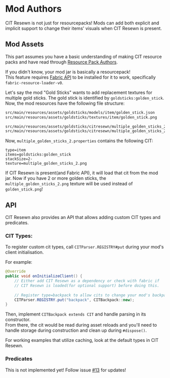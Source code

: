 # Mod Authors

CIT Resewn is not just for resourcepacks! Mods can add both explicit 
and implicit support to change their items' visuals when CIT Resewn is
present.

## Mod Assets

This part assumes you have a basic understanding of making CIT 
resource packs and have read through [Resource Pack Authors](pack_authors.md).

If you didn't know, your mod jar is basically a resourcepack!  
This feature requires [Fabric API](https://www.curseforge.com/minecraft/mc-mods/fabric-api) 
to be installed for it to work, specifically `fabric-resource-loader-v0`.

Let's say the mod "Gold Sticks" wants to add replacement textures for multiple gold sticks. 
The gold stick is identified by `goldsticks:golden_stick`.  
Now, the mod resources have the following file structure:
```html
src/main/resources/assets/goldsticks/models/item/golden_stick.json
src/main/resources/assets/goldsticks/textures/item/golden_stick.png

src/main/resources/assets/goldsticks/citresewn/multiple_golden_sticks_2.properties
src/main/resources/assets/goldsticks/citresewn/multiple_golden_sticks_2.png
```

Now, `multiple_golden_sticks_2.properties` contains the following CIT:
```properties
type=item
items=goldsticks:golden_stick
stackSize=2-
texture=multiple_golden_sticks_2.png
```

If CIT Resewn is present(and Fabric API), it will load that cit from the mod jar.
Now if you have 2 or more golden sticks, the `multiple_golden_sticks_2.png` texture will 
be used instead of `golden_stick.png`!

## API

CIT Resewn also provides an API that allows adding custom CIT types and predicates.

### CIT Types:

To register custom cit types, call `CITParser.REGISTRY#put` during your mod's 
client initialisation.

For example:
```java
@Override
public void onInitializeClient() {
    // Either add CIT Resewn as a dependency or check with fabric if
    // CIT Resewn is loaded(for optional support) before doing this.
    
    // Register type=backpack to allow cits to change your mod's backpack's texture
    CITParser.REGISTRY.put("backpack", CITBackpack::new);
}
```

Then, implement `CITBackpack extends CIT` and handle parsing in its constructor.  
From there, the cit would be read during asset reloads and you'll need to handle 
storage during construction and clean up during `#dispose()`.

For working examples that utilize caching, look at the default types in CIT Resewn.

### Predicates

This is not implemented yet! Follow issue [#13](https://github.com/SHsuperCM/CITResewn/issues/13) for updates!